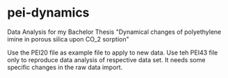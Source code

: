 # pei-dynamics
Data Analysis for my Bachelor Thesis "Dynamical changes of polyethylene imine in porous silica upon CO_2 sorption"

Use the PEI20 file as example file to apply to new data.
Use teh PEI43 file only to reproduce data analysis of respective data set. It needs some specific changes in the raw data import.
